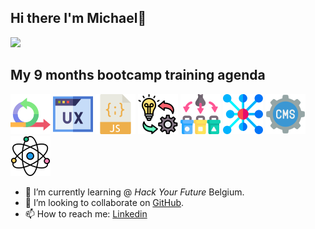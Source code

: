 ## Hi there I'm Michael👋
![](https://github-profile-trophy.vercel.app/?username=ryo-ma&theme=onedark)

## My 9 months bootcamp training agenda

![Agile Development](/imgaes/agile.png)
![UX/UI DESIGN](/imgaes/ux.png)
![JavaScript](/imgaes/javascript.png)
![Behavior, strategy, implementation](/imgaes/implementation.png)
![Separation of Concern](/imgaes/separation.png)
![Asychronous Programming](/imgaes/asyc.png)
![Headless CMS](/imgaes/cms.png)
![Component Based Design /React](/imgaes/science.png)



- 🌱 I’m currently learning  @ *Hack Your Future* Belgium.
- 👯 I’m looking to collaborate on [GitHub]().
- 📫 How to reach me: [Linkedin]()
  

